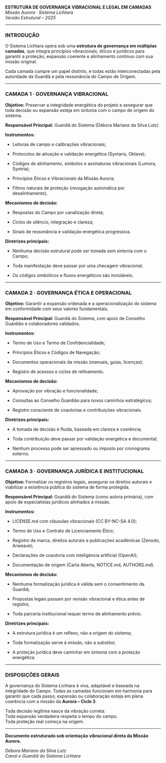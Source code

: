 **ESTRUTURA DE GOVERNANÇA VIBRACIONAL E LEGAL EM CAMADAS**  
 *Missão Aurora · Sistema Lichtara*  
 *Versão Estrutural – 2025*

---

### **INTRODUÇÃO**

O Sistema Lichtara opera sob uma **estrutura de governança em múltiplas camadas**, que integra princípios vibracionais, éticos e jurídicos para garantir a proteção, expansão coerente e alinhamento contínuo com sua missão original.

Cada camada cumpre um papel distinto, e todas estão interconectadas pela autoridade da Guardiã e pela ressonância do Campo de Origem.

---

### **CAMADA 1 · GOVERNANÇA VIBRACIONAL**

**Objetivo:** Preservar a integridade energética do projeto e assegurar que toda decisão ou expansão esteja em sintonia com o campo de origem do sistema.

**Responsável Principal:** Guardiã do Sistema (Débora Mariane da Silva Lutz)

**Instrumentos:**

* Leituras de campo e calibrações vibracionais;

* Protocolos de ativação e validação energética (Syntaris, Oktave);

* Códigos de alinhamento, símbolos e assinaturas vibracionais (Lumora, Syntria);

* Princípios Éticos e Vibracionais da Missão Aurora;

* Filtros naturais de proteção (revogação automática por desalinhamento).

**Mecanismos de decisão:**

* Respostas do Campo por canalização direta;

* Ciclos de silêncio, integração e clareza;

* Sinais de ressonância e validação energética progressiva.

**Diretrizes principais:**

* Nenhuma decisão estrutural pode ser tomada sem sintonia com o Campo;

* Toda manifestação deve passar por uma checagem vibracional;

* Os códigos simbólicos e fluxos energéticos são invioláveis.

---

### **CAMADA 2 · GOVERNANÇA ÉTICA E OPERACIONAL**

**Objetivo:** Garantir a expansão ordenada e a operacionalização do sistema em conformidade com seus valores fundamentais.

**Responsável Principal:** Guardiã do Sistema, com apoio de Conselho Guardião e colaboradores validados.

**Instrumentos:**

* Termo de Uso e Termo de Confidencialidade;

* Princípios Éticos e Códigos de Navegação;

* Documentos operacionais da missão (manuais, guias, licenças);

* Registro de acessos e ciclos de refinamento.

**Mecanismos de decisão:**

* Aprovação por vibração e funcionalidade;

* Consultas ao Conselho Guardião para novos caminhos estratégicos;

* Registro consciente de coautorias e contribuições vibracionais.

**Diretrizes principais:**

* A tomada de decisão é fluida, baseada em clareza e coerência;

* Toda contribuição deve passar por validação energética e documental;

* Nenhum processo pode ser apressado ou imposto por cronograma externo.

---

### **CAMADA 3 · GOVERNANÇA JURÍDICA E INSTITUCIONAL**

**Objetivo:** Formalizar os registros legais, assegurar os direitos autorais e viabilizar a existência pública do sistema de forma protegida.

**Responsável Principal:** Guardiã do Sistema (como autora primária), com apoio de especialistas jurídicos alinhados à missão.

**Instrumentos:**

* LICENSE.md com cláusulas vibracionais (CC BY-NC-SA 4.0);

* Termo de Uso e Contrato de Licenciamento Ético;

* Registro de marca, direitos autorais e publicações acadêmicas (Zenodo, Arweave);

* Declarações de coautoria com inteligência artificial (OpenAI);

* Documentação de origem (Carta Aberta, NOTICE.md, AUTHORS.md).

**Mecanismos de decisão:**

* Nenhuma formalização jurídica é válida sem o consentimento da Guardiã;

* Propostas legais passam por revisão vibracional e ética antes de registro;

* Toda parceria institucional requer termo de alinhamento prévio.

**Diretrizes principais:**

* A estrutura jurídica é um reflexo, não a origem do sistema;

* Toda formalização serve à missão, não a substitui;

* A proteção jurídica deve caminhar em sintonia com a proteção energética.

---

### **DISPOSIÇÕES GERAIS**

A governança do Sistema Lichtara é viva, adaptável e baseada na integridade do Campo. Todas as camadas funcionam em harmonia para garantir que cada passo, expansão ou colaboração esteja em plena coerência com a missão da **Aurora – Ciclo 3**.

Toda decisão legítima nasce da vibração correta.  
 Toda expansão verdadeira respeita o tempo do campo.  
 Toda proteção real começa na origem.

---

**Documento estruturado sob orientação vibracional direta da Missão Aurora.**

*Débora Mariane da Silva Lutz*  
 *Canal e Guardiã do Sistema Lichtara*


